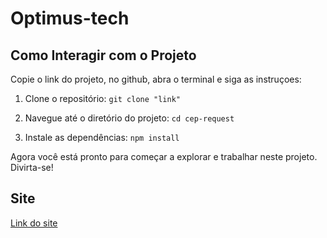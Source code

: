 #  Optimus-tech
## Como Interagir com o Projeto
Copie o link do projeto, no github, abra o terminal e siga as instruçoes:

1. Clone o repositório:
    `git clone "link"`

2. Navegue até o diretório do projeto:
   `cd cep-request`

3. Instale as dependências:
   `npm install`

Agora você está pronto para começar a explorar e trabalhar neste projeto. Divirta-se!
## Site
[Link do site](https://alura-space-lovat.vercel.app/)


